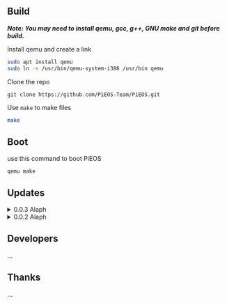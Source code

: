 ## Build

<i><strong> Note: You may need to install qemu, gcc, g++, GNU make and git before build.</strong></i>

Install qemu and create a link

```sh
sudo apt install qemu
sudo ln -s /usr/bin/qemu-system-i386 /usr/bin qemu
```

Clone the repo

```bush
git clone https://github.com/PiEOS-Team/PiEOS.git
```

Use `make` to make files

```sh
make
```

## Boot

use this command to boot PiEOS
```
qemu make
```

## Updates

<details>

<summary>0.0.3 Alaph</summary>

- add some func of input/output

- remove HIM :)

</details>

<details>

<summary>0.0.2 Alaph</summary>

- fix the problem of cannot compile (missing floppy.img)

</details>

## Developers

...

## Thanks

...

